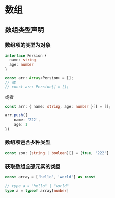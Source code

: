 # 数组

## 数组类型声明

### 数组项的类型为对象

```ts
interface Persion {
  name: string
  age: number
}

const arr: Array<Persion> = [];
// 或
// const arr: Persion[] = [];
```

或者

```ts
const arr: { name: string, age: number }[] = [];

arr.push({
    name: '222',
    age: 1
})
```

### 数组项包含多种类型

```ts
const zoo: (string | boolean)[] = [true, '222']
```

### 获取数组全部元素的类型

```ts
const array = ['hello', 'world'] as const

// type a = "hello" | "world"
type a = typeof array[number]
```
